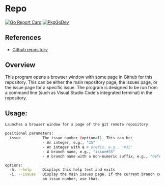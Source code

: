 # Repo

[![Go Report Card](https://goreportcard.com/badge/github.com/philhanna/repo)][idGoReportCard]
[![PkgGoDev](https://pkg.go.dev/badge/github.com/philhanna/repo)][idPkgGoDev]

## References

-   [Github repository](https://github.com/philhanna/repo)

## Overview

This program opens a browser window with some page in Github for this
repository. This can be either the main repository page, the issues page, or
the issue page for a specific issue. The program is designed to be run from a
command line (such as Visual Studio Code's integrated terminal) in the
repository.

## Usage:

```bash
Launches a browser window for a page of the git remote repository.

positional parameters:
  issue          The issue number (optional). This can be:
                 - An integer, e.g., "35"
                 - An integer with a # prefix, e.g., "#35"
                 - A branch name, e.g., "issue#35"
                 - A branch name with a non-numeric suffix, e.g., "defect#35-rename"

options:
  -h, --help     Displays this help text and exits
  -i, --issues   Display the main issues page. If the current branch contains
                 an issue number, use that.
```

[idGoReportCard]: https://goreportcard.com/report/github.com/philhanna/repo
[idPkgGoDev]: https://pkg.go.dev/github.com/philhanna/repo
